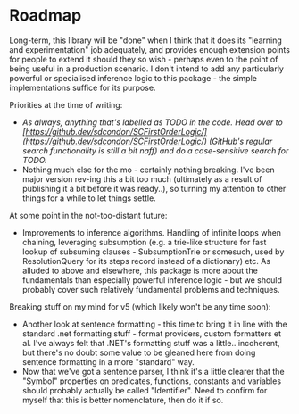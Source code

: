 ﻿# Roadmap

Long-term, this library will be "done" when I think that it does its "learning and experimentation" job adequately, and provides enough extension points for people to extend it should they so wish - perhaps even to the point of being useful in a production scenario.
I don't intend to add any particularly powerful or specialised inference logic to this package - the simple implementations suffice for its purpose.

Priorities at the time of writing:

* *As always, anything that's labelled as TODO in the code. Head over to [https://github.dev/sdcondon/SCFirstOrderLogic/](https://github.dev/sdcondon/SCFirstOrderLogic/) (GitHub's regular search functionality is still a bit naff) and do a case-sensitive search for TODO.*
* Nothing much else for the mo - certainly nothing breaking. I've been major version rev-ing this a bit too much (ultimately as a result of publishing it a bit before it was ready..), so turning my attention to other things for a while to let things settle.

At some point in the not-too-distant future:

* Improvements to inference algorithms. Handling of infinite loops when chaining, leveraging subsumption (e.g. a trie-like structure for fast lookup of subsuming clauses - SubsumptionTrie or somesuch, used by ResolutionQuery for its steps record instead of a dictionary) etc.
As alluded to above and elsewhere, this package is more about the fundamentals than especially powerful inference logic - but we should probably cover such relatively fundamental problems and techniques.

Breaking stuff on my mind for v5 (which likely won't be any time soon):

* Another look at sentence formatting - this time to bring it in line with the standard .net formatting stuff - format providers, custom formatters et al.
  I've always felt that .NET's formatting stuff was a little.. incoherent, but there's no doubt some value to be gleaned here from doing sentence formatting in a more "standard" way.
* Now that we've got a sentence parser, I think it's a little clearer that the "Symbol" properties on predicates, functions, constants and variables should probably actually be called "Identifier".
  Need to confirm for myself that this is better nomenclature, then do it if so.